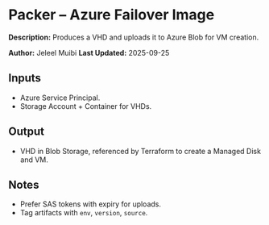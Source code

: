 
<!-- ============================================================= -->
# Packer – Azure Failover Image

**Description:** Produces a VHD and uploads it to Azure Blob for VM creation.

**Author:** Jeleel Muibi
**Last Updated:** 2025-09-25

<!-- SPDX-License-Identifier: MIT -->
<!-- ============================================================= -->

## Inputs
- Azure Service Principal.
- Storage Account + Container for VHDs.

## Output
- VHD in Blob Storage, referenced by Terraform to create a Managed Disk and VM.

## Notes
- Prefer SAS tokens with expiry for uploads.
- Tag artifacts with `env`, `version`, `source`.

